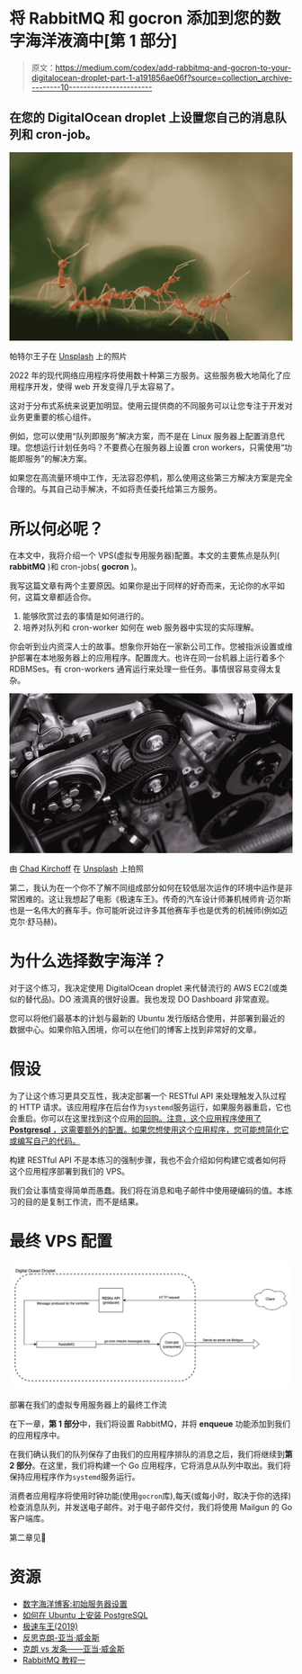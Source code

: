 # 将 RabbitMQ 和 gocron 添加到您的数字海洋液滴中[第 1 部分]

> 原文：<https://medium.com/codex/add-rabbitmq-and-gocron-to-your-digitalocean-droplet-part-1-a191856ae06f?source=collection_archive---------10----------------------->

## 在您的 DigitalOcean droplet 上设置您自己的消息队列和 cron-job。

![](img/1ec79fe4a72d7ed518e593bc10e9b628.png)

帕特尔王子在 [Unsplash](https://unsplash.com?utm_source=medium&utm_medium=referral) 上的照片

2022 年的现代网络应用程序将使用数十种第三方服务。这些服务极大地简化了应用程序开发，使得 web 开发变得几乎太容易了。

这对于分布式系统来说更加明显。使用云提供商的不同服务可以让您专注于开发对业务更重要的核心组件。

例如，您可以使用“队列即服务”解决方案，而不是在 Linux 服务器上配置消息代理。您想运行计划任务吗？不要费心在服务器上设置 cron workers，只需使用“功能即服务”的解决方案。

如果您在高流量环境中工作，无法容忍停机，那么使用这些第三方解决方案是完全合理的。与其自己动手解决，不如将责任委托给第三方服务。

# 所以何必呢？

在本文中，我将介绍一个 VPS(虚拟专用服务器)配置。本文的主要焦点是队列( **rabbitMQ** )和 cron-jobs( **gocron** )。

我写这篇文章有两个主要原因。如果你是出于同样的好奇而来，无论你的水平如何，这篇文章都适合你。

1.  能够欣赏过去的事情是如何进行的。
2.  培养对队列和 cron-worker 如何在 web 服务器中实现的实际理解。

你会听到业内资深人士的故事。想象你开始在一家新公司工作。您被指派设置或维护部署在本地服务器上的应用程序。配置庞大。也许在同一台机器上运行着多个 RDBMSes。有 cron-workers 通宵运行来处理一些任务。事情很容易变得太复杂。

![](img/d3ad6f7994820605b71cbfbc98f38a7b.png)

由 [Chad Kirchoff](https://unsplash.com/@cakirchoff?utm_source=medium&utm_medium=referral) 在 [Unsplash](https://unsplash.com?utm_source=medium&utm_medium=referral) 上拍照

第二，我认为在一个你不了解不同组成部分如何在较低层次运作的环境中运作是非常困难的。这让我想起了电影《极速车王》。传奇的汽车设计师兼机械师肯·迈尔斯也是一名伟大的赛车手。你可能听说过许多其他赛车手也是优秀的机械师(例如迈克尔·舒马赫)。

# 为什么选择数字海洋？

对于这个练习，我决定使用 DigitalOcean droplet 来代替流行的 AWS EC2(或类似的替代品)。DO 液滴真的很好设置。我也发现 DO Dashboard 非常直观。

您可以将他们最基本的计划与最新的 Ubuntu 发行版结合使用，并部署到最近的数据中心。如果你陷入困境，你可以在他们的博客上找到非常好的文章。

# 假设

为了让这个练习更具交互性，我决定部署一个 RESTful API 来处理触发入队过程的 HTTP 请求。该应用程序在后台作为`systemd`服务运行，如果服务器重启，它也会重启。你可以在这里找到这个应用[的回购。注意，这个应用程序使用了 **Postgresql** ，这需要额外的配置。如果您想使用这个应用程序，您可能想简化它或编写自己的代码。](https://github.com/asungur/simple_api_postgres)

构建 RESTful API 不是本练习的强制步骤，我也不会介绍如何构建它或者如何将这个应用程序部署到我们的 VPS。

我们会让事情变得简单而愚蠢。我们将在消息和电子邮件中使用硬编码的值。本练习的目的是复制工作流，而不是结果。

# 最终 VPS 配置

![](img/dd56691e503c7a3c99fafb90fd7a687e.png)

部署在我们的虚拟专用服务器上的最终工作流

在下一章，**第 1 部分**中，我们将设置 RabbitMQ，并将 **enqueue** 功能添加到我们的应用程序中。

在我们确认我们的队列保存了由我们的应用程序排队的消息之后，我们将继续到**第 2 部分**。在这里，我们将构建一个 Go 应用程序，它将消息从队列中取出。我们将保持应用程序作为`systemd`服务运行。

消费者应用程序将使用时钟功能(使用`gocron`库),每天(或每小时，取决于你的选择)检查消息队列，并发送电子邮件。对于电子邮件交付，我们将使用 Mailgun 的 Go 客户端库。

第二章见👋

# 资源

*   [数字海洋博客:初始服务器设置](https://www.digitalocean.com/community/tutorials/initial-server-setup-with-ubuntu-20-04)
*   [如何在 Ubuntu 上安装 PostgreSQL](https://www.digitalocean.com/community/tutorials/how-to-install-postgresql-on-ubuntu-20-04-quickstart)
*   [极速车王(2019)](https://www.imdb.com/title/tt1950186/)
*   [反思克朗-亚当·威金斯](http://adam.herokuapp.com/past/2010/4/13/rethinking_cron/)
*   [克朗 vs 发条——亚当·威金斯](http://adam.herokuapp.com/past/2010/6/30/replace_cron_with_clockwork/)
*   [RabbitMQ 教程一](https://www.rabbitmq.com/tutorials/tutorial-one-go.html)